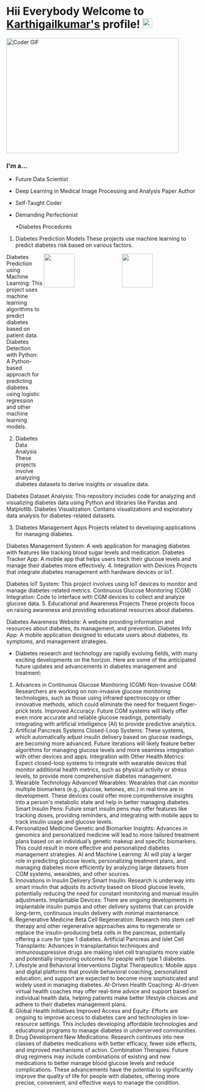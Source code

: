 # Hii Everybody Welcome to [Karthigailkumar's](https://github.com/Karthigaikumar/) profile! <a href="https://github.com/Karthigaikumar/"> <img src="https://media.giphy.com/media/hvRJCLFzcasrR4ia7z/giphy.gif" width="25px"></a>

  <img alt="Coder GIF" height=300 width=450 src="https://analyticsindiamag.com/wp-content/uploads/2018/12/developer-dribbble.gif" />

  ### I'm a...
* Future Data Scientist 
* Deep Learning in Medical Image Processing and Analysis Paper Author
* Self-Taught Coder
* Demanding Perfectionist

  *Diabetes Procedures
1. Diabetes Prediction Models
These projects use machine learning to predict diabetes risk based on various factors.


<img src="https://hiacode.com/hubfs/Diabetes%20-%20Medical%20Concept%20on%20Grey%20Background%20with%20Blurred%20Text%20and%20Composition%20of%20Pills%2c%20Syringe%20and%20Stethoscope.%203D%20Render..jpeg" height=15% width=40% align="right">


<img src="https://hiacode.com/hubfs/New%20ICD-10%20CM%20Codes.jpg" height=15% width=40% align="right">


Diabetes Prediction using Machine Learning: This project uses machine learning algorithms to predict diabetes based on patient data.
Diabetes Detection with Python: A Python-based approach for predicting diabetes using logistic regression and other machine learning models.



2. Diabetes Data Analysis
These projects involve analyzing diabetes datasets to derive insights or visualize data.

Diabetes Dataset Analysis: This repository includes code for analyzing and visualizing diabetes data using Python and libraries like Pandas and Matplotlib.
Diabetes Visualization: Contains visualizations and exploratory data analysis for diabetes-related datasets.





3. Diabetes Management Apps
Projects related to developing applications for managing diabetes.

Diabetes Management System: A web application for managing diabetes with features like tracking blood sugar levels and medication.
Diabetes Tracker App: A mobile app that helps users track their glucose levels and manage their diabetes more effectively.
4. Integration with Devices
Projects that integrate diabetes management with hardware devices or IoT.

Diabetes IoT System: This project involves using IoT devices to monitor and manage diabetes-related metrics.
Continuous Glucose Monitoring (CGM) Integration: Code to interface with CGM devices to collect and analyze glucose data.
5. Educational and Awareness Projects
These projects focus on raising awareness and providing educational resources about diabetes.

Diabetes Awareness Website: A website providing information and resources about diabetes, its management, and prevention.
Diabetes Info App: A mobile application designed to educate users about diabetes, its symptoms, and management strategies.


* Diabetes research and technology are rapidly evolving fields, with many exciting developments on the horizon. Here are some of the anticipated future updates and advancements in diabetes management and treatment:

1. Advances in Continuous Glucose Monitoring (CGM)
Non-Invasive CGM: Researchers are working on non-invasive glucose monitoring technologies, such as those using infrared spectroscopy or other innovative methods, which could eliminate the need for frequent finger-prick tests.
Improved Accuracy: Future CGM systems will likely offer even more accurate and reliable glucose readings, potentially integrating with artificial intelligence (AI) to provide predictive analytics.
2. Artificial Pancreas Systems
Closed-Loop Systems: These systems, which automatically adjust insulin delivery based on glucose readings, are becoming more advanced. Future iterations will likely feature better algorithms for managing glucose levels and more seamless integration with other devices and apps.
Integration with Other Health Metrics: Expect closed-loop systems to integrate with wearable devices that monitor additional health metrics, such as physical activity or stress levels, to provide more comprehensive diabetes management.
3. Wearable Technology
Advanced Wearables: Wearables that can monitor multiple biomarkers (e.g., glucose, ketones, etc.) in real time are in development. These devices could offer more comprehensive insights into a person's metabolic state and help in better managing diabetes.
Smart Insulin Pens: Future smart insulin pens may offer features like tracking doses, providing reminders, and integrating with mobile apps to track insulin usage and glucose levels.
4. Personalized Medicine
Genetic and Biomarker Insights: Advances in genomics and personalized medicine will lead to more tailored treatment plans based on an individual’s genetic makeup and specific biomarkers. This could result in more effective and personalized diabetes management strategies.
AI and Machine Learning: AI will play a larger role in predicting glucose levels, personalizing treatment plans, and managing diabetes more efficiently by analyzing large datasets from CGM systems, wearables, and other sources.
5. Innovations in Insulin Delivery
Smart Insulin: Research is underway into smart insulin that adjusts its activity based on blood glucose levels, potentially reducing the need for constant monitoring and manual insulin adjustments.
Implantable Devices: There are ongoing developments in implantable insulin pumps and other delivery systems that can provide long-term, continuous insulin delivery with minimal maintenance.
6. Regenerative Medicine
Beta Cell Regeneration: Research into stem cell therapy and other regenerative approaches aims to regenerate or replace the insulin-producing beta cells in the pancreas, potentially offering a cure for type 1 diabetes.
Artificial Pancreas and Islet Cell Transplants: Advances in transplantation techniques and immunosuppressive drugs are making islet cell transplants more viable and potentially improving outcomes for people with type 1 diabetes.
7. Lifestyle and Behavioral Interventions
Digital Therapeutics: Mobile apps and digital platforms that provide behavioral coaching, personalized education, and support are expected to become more sophisticated and widely used in managing diabetes.
AI-Driven Health Coaching: AI-driven virtual health coaches may offer real-time advice and support based on individual health data, helping patients make better lifestyle choices and adhere to their diabetes management plans.
8. Global Health Initiatives
Improved Access and Equity: Efforts are ongoing to improve access to diabetes care and technologies in low-resource settings. This includes developing affordable technologies and educational programs to manage diabetes in underserved communities.
9. Drug Development
New Medications: Research continues into new classes of diabetes medications with better efficacy, fewer side effects, and improved mechanisms of action.
Combination Therapies: Future drug regimens may include combinations of existing and new medications to better manage blood glucose levels and reduce complications.
These advancements have the potential to significantly improve the quality of life for people with diabetes, offering more precise, convenient, and effective ways to manage the condition.
